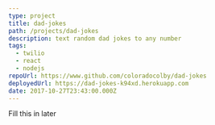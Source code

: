 ```yaml
---
type: project
title: dad-jokes
path: /projects/dad-jokes
description: text random dad jokes to any number
tags:
  - twilio
  - react
  - nodejs
repoUrl: https://www.github.com/coloradocolby/dad-jokes
deployedUrl: https://dad-jokes-k94xd.herokuapp.com
date: 2017-10-27T23:43:00.000Z
---
```

Fill this in later